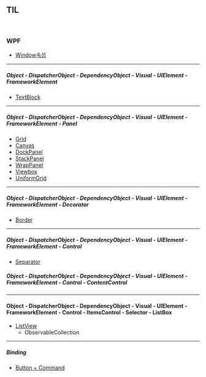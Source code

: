 ## TIL

<br/>



### WPF

- [Window속성](https://github.com/BuMinKyoo/TIL/tree/main/WPF/Window%EC%86%8D%EC%84%B1)

***

##### Object - DispatcherObject - DependencyObject - Visual - UIElement - FrameworkElement
- [TextBlock](https://github.com/BuMinKyoo/TIL/tree/main/WPF/TextBlock)

***

##### Object - DispatcherObject - DependencyObject - Visual - UIElement - FrameworkElement - Panel
- [Grid](https://github.com/BuMinKyoo/TIL/tree/main/WPF/Grid)
- [Canvas](https://github.com/BuMinKyoo/TIL/tree/main/WPF/Canvas)
- [DockPanel](https://github.com/BuMinKyoo/TIL/tree/main/WPF/DockPanel)
- [StackPanel](https://github.com/BuMinKyoo/TIL/tree/main/WPF/StackPanel)
- [WrapPanel](https://github.com/BuMinKyoo/TIL/tree/main/WPF/WrapPanel)
- [Viewbox](https://github.com/BuMinKyoo/TIL/tree/main/WPF/Viewbox)
- [UniformGrid](https://github.com/BuMinKyoo/TIL/tree/main/WPF/UniformGrid)

***

##### Object - DispatcherObject - DependencyObject - Visual - UIElement - FrameworkElement - Decorator
- [Border](https://github.com/BuMinKyoo/TIL/tree/main/WPF/Border)

***

##### Object - DispatcherObject - DependencyObject - Visual - UIElement - FrameworkElement - Control
- [Separator](https://github.com/BuMinKyoo/TIL/tree/main/WPF/Separator)

##### Object - DispatcherObject - DependencyObject - Visual - UIElement - FrameworkElement - Control - ContentControl

***

#### Object - DispatcherObject - DependencyObject - Visual - UIElement - FrameworkElement - Control - ItemsControl - Selector - ListBox
- [ListView](https://github.com/BuMinKyoo/TIL/tree/main/WPF/ListView)
  - ObservableCollection

***

##### Binding
- [Button + Command](https://github.com/BuMinKyoo/TIL/tree/main/WPF/Button%20%2B%20Command)
